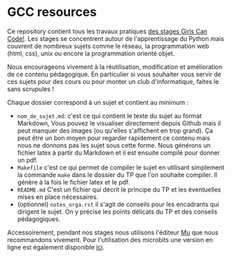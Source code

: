 # GCC resources

Ce repository contient tous les travaux pratiques [des stages Girls Can 
Code!](https://gcc.prologin.org/). Les stages se concentrent autour de 
l'apprentissage du Python mais couvrent de nombreux sujets comme le réseau,
la programmation web (html, css), unix ou encore la programmation orienté
objet.

Nous encourageons vivement à la réutilisation, modification et amélioration de
ce contenu pédagogique. En particulier si vous souhaiter vous servir de ces
sujets pour des cours ou pour monter un club d'informatique, faites le sans
scrupules !

Chaque dossier correspond à un sujet et contient au minimum :

- `nom_de_sujet.md`: c'est ce qui contient le texte du sujet au format Markdown, 
  Vous pouvez le visualiser directement depuis Github mais il peut manquer des 
  images (ou qu'elles s'affichent en trop grand). Ça peut être un bon moyen 
  pour regarder rapidement ce contenu mais nous ne donnons pas les sujet sous 
  cette forme.
  Nous générons un fichier latex à partir du Markdown et il est ensuite
  compilé pour donner un pdf.
- `Makefile` c'est ce qui permet de compiler le sujet en utilisant simplement
  la commande `make` dans le dossier du TP que l'on souhaite compiler. Il
  génère à la fois le fichier latex  et le pdf.
- `README.md` C'est un fichier qui décrit le principe du TP et les éventuelles
  mises en place nécessaires.
- (optionnel) `notes_orga.rst` il s'agit de conseils pour les encadrants qui
  dirigent le sujet. On y précise les points délicats du TP et des conseils
  pédagogiques.

Accessoirement, pendant nos stages nous utilisons l'éditeur
[Mu](https://codewith.mu/) que nous recommandons vivement. Pour l'utilisation
des microbits une version en ligne est également disponible
[ici](https://python.microbit.org/v/2.0).
